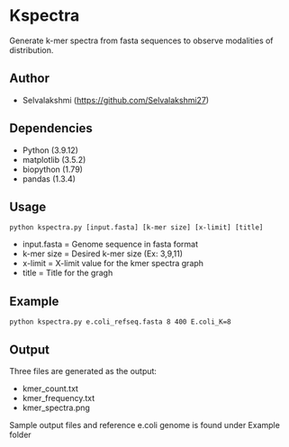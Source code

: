 # Kspectra
Generate k-mer spectra from fasta sequences to observe modalities of distribution.

## Author
- Selvalakshmi (https://github.com/Selvalakshmi27)

## Dependencies
- Python (3.9.12)
- matplotlib (3.5.2)
- biopython (1.79)
- pandas (1.3.4)

## Usage
```
python kspectra.py [input.fasta] [k-mer size] [x-limit] [title]
```
- input.fasta = Genome sequence in fasta format
- k-mer size = Desired k-mer size (Ex: 3,9,11)
- x-limit = X-limit value for the kmer spectra graph
- title = Title for the gragh

## Example
```
python kspectra.py e.coli_refseq.fasta 8 400 E.coli_K=8
```
## Output
Three files are generated as the output:
- kmer_count.txt
- kmer_frequency.txt
- kmer_spectra.png

Sample output files and reference e.coli genome is found under Example folder


